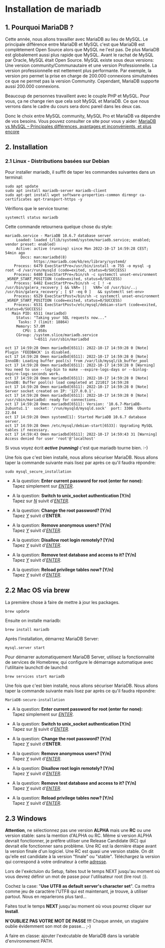 # Installation de mariadb
## 1. Pourquoi MariaDB ?
Cette année, nous allons travailler avec MariaDB au lieu de MySQL. Le principale différence entre MariaDB et MySQL c'est que MariaDB est complètement Open Source alors que MySQL ne l'est pas. De plus MariaDB est globalement aussi plus rapide que MySQL. Avant le rachat de MySQL par Oracle, MySQL était Open Source. MySQL existe sous deux versions: Une version community/Communautaire et une version Professionnelle. La version professionnelle est nettement plus performante. Par exemple, la version pro permet la prise en charge de 200.000 connexions simultatnées ce que ne permet pas la version Community. Cependant, MariaDB supporte aussi 200.000 connexions.

Beaucoup de personnes travaillent avec le couple PHP et MySQL. Pour vous, ça ne change rien que cela soit MySQL et MariaDB. Ce que nous verrons dans le cadre du cours sera donc pareil dans les deux cas.

Donc le choix entre MySQL community, MySQL Pro et MariaDB va dépendre de vos besoins.
Vous pouvez consulter ce site pour vous y aider: [MariaDB vs MySQL – Principales différences, avantages et inconvénients, et plus encore](https://www.hostinger.fr/tutoriels/mariadb-vs-mysql)

## 2. Installation
### 2.1 Linux - Distributions basées sur Debian
Pour installer mariadb, il suffit de taper les commandes suivantes dans un terminal:
```console
sudo apt update
sudo apt install mariadb-server mariadb-client
sudo apt-get install wget software-properties-common dirmngr ca-certificates apt-transport-https -y
```
Vérifions que le service tourne:
```console
systemctl status mariadb
```
Cette commande retournera quelque chose du style:
```console
mariadb.service - MariaDB 10.6.7 database server
     Loaded: loaded (/lib/systemd/system/mariadb.service; enabled; vendor preset: enabled)
     Active: active (running) since Mon 2022-10-17 14:59:28 CEST; 54min ago
       Docs: man:mariadbd(8)
             https://mariadb.com/kb/en/library/systemd/
    Process: 6479 ExecStartPre=/usr/bin/install -m 755 -o mysql -g root -d /var/run/mysqld (code=exited, status=0/SUCCESS)
    Process: 6480 ExecStartPre=/bin/sh -c systemctl unset-environment _WSREP_START_POSITION (code=exited, status=0/SUCCESS)
    Process: 6482 ExecStartPre=/bin/sh -c [ ! -e /usr/bin/galera_recovery ] && VAR= ||   VAR=`cd /usr/bin/..; /usr/bin/galera_recovery`; [ $? -eq 0 ]   && systemctl set-env>
    Process: 6529 ExecStartPost=/bin/sh -c systemctl unset-environment _WSREP_START_POSITION (code=exited, status=0/SUCCESS)
    Process: 6531 ExecStartPost=/etc/mysql/debian-start (code=exited, status=0/SUCCESS)
   Main PID: 6511 (mariadbd)
     Status: "Taking your SQL requests now..."
      Tasks: 7 (limit: 18864)
     Memory: 57.0M
        CPU: 1.058s
     CGroup: /system.slice/mariadb.service
             └─6511 /usr/sbin/mariadbd

oct 17 14:59:28 Omen mariadbd[6511]: 2022-10-17 14:59:28 0 [Note] Plugin 'FEEDBACK' is disabled.
oct 17 14:59:28 Omen mariadbd[6511]: 2022-10-17 14:59:28 0 [Note] InnoDB: Loading buffer pool(s) from /var/lib/mysql/ib_buffer_pool
oct 17 14:59:28 Omen mariadbd[6511]: 2022-10-17 14:59:28 0 [Warning] You need to use --log-bin to make --expire-logs-days or --binlog-expire-logs-seconds work.
oct 17 14:59:28 Omen mariadbd[6511]: 2022-10-17 14:59:28 0 [Note] InnoDB: Buffer pool(s) load completed at 221017 14:59:28
oct 17 14:59:28 Omen mariadbd[6511]: 2022-10-17 14:59:28 0 [Note] Server socket created on IP: '127.0.0.1'.
oct 17 14:59:28 Omen mariadbd[6511]: 2022-10-17 14:59:28 0 [Note] /usr/sbin/mariadbd: ready for connections.
oct 17 14:59:28 Omen mariadbd[6511]: Version: '10.6.7-MariaDB-2ubuntu1.1'  socket: '/run/mysqld/mysqld.sock'  port: 3306  Ubuntu 22.04
oct 17 14:59:28 Omen systemd[1]: Started MariaDB 10.6.7 database server.
oct 17 14:59:28 Omen /etc/mysql/debian-start[6533]: Upgrading MySQL tables if necessary.
oct 17 14:59:43 Omen mariadbd[6511]: 2022-10-17 14:59:43 31 [Warning] Access denied for user 'root'@'localhost'
```
Si vous voyez écrit ***active (running)*** c'est que mariadb tourne bien. :-)

Une fois que c'est bien installé, nous allons sécuriser MariaDB. Nous allons taper la commande suivante mais lisez par après ce qu'il faudra répondre:
```console
sudo mysql_secure_installation
```
- A la question: **Enter current password for root (enter for none):**   
Tapez simplement sur <ins>_ENTER_</ins>.

- A la question: **Switch to unix_socket authentication [Y/n]**  
  Tapez sur <ins>_N_</ins> suivit d'<ins>_ENTER_</ins>.

- A la question: **Change the root password? [Y/n]**  
  Tapez <ins>_Y_</ins> suivit d'**ENTER**.

- A la question: **Remove anonymous users? [Y/n]**  
  Tapez <ins>_Y_</ins> suivit d'<ins>_ENTER_</ins>.

- A la question: **Disallow root login remotely? [Y/n]**  
  Tapez <ins>_Y_</ins> suivit d'<ins>_ENTER_</ins>.

- A la question: **Remove test database and access to it? [Y/n]**  
  Tapez <ins>_Y_</ins> suivit d'<ins>_ENTER_</ins>.

- A la question: **Reload privilege tables now? [Y/n]**  
  Tapez <ins>_Y_</ins> suivit d'<ins>_ENTER_</ins>.

## 2.2 Mac OS via brew
La première chose à faire de mettre à jour les packages.
```console
brew update
```
Ensuite on installe mariadb:
```console
brew install mariadb
```

Après l'installation, démarrez MariaDB Server:
```
mysql.server start
```
Pour démarrer automatiquement MariaDB Server, utilisez la fonctionnalité de services de Homebrew, qui configure le démarrage automatique avec l'utilitaire launchctl de launchd:
```console
brew services start mariadb
```

Une fois que c'est bien installé, nous allons sécuriser MariaDB. Nous allons taper la commande suivante mais lisez par après ce qu'il faudra répondre:

```console
MariaDB-secure-installation
```
- A la question: **Enter current password for root (enter for none):**   
Tapez simplement sur <ins>_ENTER_</ins>.

- A la question: **Switch to unix_socket authentication [Y/n]**  
  Tapez sur <ins>_N_</ins> suivit d'<ins>_ENTER_</ins>.

- A la question: **Change the root password? [Y/n]**  
  Tapez <ins>_Y_</ins> suivit d'**ENTER**.

- A la question: **Remove anonymous users? [Y/n]**  
  Tapez <ins>_Y_</ins> suivit d'<ins>_ENTER_</ins>.

- A la question: **Disallow root login remotely? [Y/n]**  
  Tapez <ins>_Y_</ins> suivit d'<ins>_ENTER_</ins>.

- A la question: **Remove test database and access to it? [Y/n]**  
  Tapez <ins>_Y_</ins> suivit d'<ins>_ENTER_</ins>.

- A la question: **Reload privilege tables now? [Y/n]**  
  Tapez <ins>_Y_</ins> suivit d'<ins>_ENTER_</ins>.


## 2.3 Windows
**Attention**, ne sélectionnez pas une version **ALPHA** mais une **RC** ou une version stable: sans la mention d'ALPHA ou RC. Même si version ALPHA devrait fonctionner, je préfère utiliser une Release Candidate (RC) qui devrait elle fonctionner sans problème. Une RC est la dernière étape avant la version finale d'un logiciel. Une RC est quasi une version stable. On dit qu'elle est candidate à la version "finale" ou "stable".
Téléchargez la version qui correspond à votre ordinateur à cette [adresse](https://mariadb.org/download/?t=mariadb&p=mariadb&r=10.11.0&os=windows&cpu=x86_64&pkg=msi&m=serverion).


Lors de l'exéctuion du Setup, faites tout le temps NEXT jusqu'au moment où vous devrez définir un mot de passe pour l'utilisateur root (lire rout :)).

Cochez la case: "**Use UTF8 as default server's character set**". Ca mettra comme jeu de caractère l'UTF8 qui est maintenant, je trouve, à utiliser partout. Nous en reparlerons plus tard...

Faites tout le temps **NEXT** jusqu'au moment où vous pourrez cliquer sur **Install**. 

**N'OUBLIEZ PAS VOTRE MOT DE PASSE !!!**
Chaque année, un stagiaire oublie évidemment son mot de passe... ;-)

A faire en classe: ajouter l'exécutable de MariaDB dans la variable d'environnement PATH.
